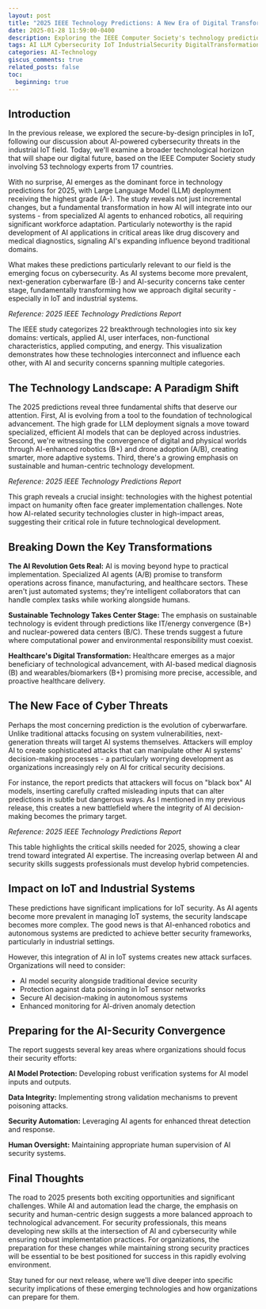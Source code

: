 ```yaml
---
layout: post
title: "2025 IEEE Technology Predictions: A New Era of Digital Transformation"
date: 2025-01-28 11:59:00-0400
description: Exploring the IEEE Computer Society's technology predictions for 2025, with AI leading digital transformation and emerging cybersecurity challenges
tags: AI LLM Cybersecurity IoT IndustrialSecurity DigitalTransformation TechPredictions IEEE
categories: AI-Technology
giscus_comments: true
related_posts: false
toc:
  beginning: true
---
```


## Introduction

In the previous release, we explored the secure-by-design principles in IoT, following our discussion about AI-powered cybersecurity threats in the industrial IoT field. Today, we'll examine a broader technological horizon that will shape our digital future, based on the IEEE Computer Society study involving 53 technology experts from 17 countries.

With no surprise, AI emerges as the dominant force in technology predictions for 2025, with Large Language Model (LLM) deployment receiving the highest grade (A-). The study reveals not just incremental changes, but a fundamental transformation in how AI will integrate into our systems - from specialized AI agents to enhanced robotics, all requiring significant workforce adaptation. Particularly noteworthy is the rapid development of AI applications in critical areas like drug discovery and medical diagnostics, signaling AI's expanding influence beyond traditional domains.

What makes these predictions particularly relevant to our field is the emerging focus on cybersecurity. As AI systems become more prevalent, next-generation cyberwarfare (B-) and AI-security concerns take center stage, fundamentally transforming how we approach digital security - especially in IoT and industrial systems.

*Reference: 2025 IEEE Technology Predictions Report*

The IEEE study categorizes 22 breakthrough technologies into six key domains: verticals, applied AI, user interfaces, non-functional characteristics, applied computing, and energy. This visualization demonstrates how these technologies interconnect and influence each other, with AI and security concerns spanning multiple categories.

## The Technology Landscape: A Paradigm Shift

The 2025 predictions reveal three fundamental shifts that deserve our attention. First, AI is evolving from a tool to the foundation of technological advancement. The high grade for LLM deployment signals a move toward specialized, efficient AI models that can be deployed across industries. Second, we're witnessing the convergence of digital and physical worlds through AI-enhanced robotics (B+) and drone adoption (A/B), creating smarter, more adaptive systems. Third, there's a growing emphasis on sustainable and human-centric technology development.

*Reference: 2025 IEEE Technology Predictions Report*

This graph reveals a crucial insight: technologies with the highest potential impact on humanity often face greater implementation challenges. Note how AI-related security technologies cluster in high-impact areas, suggesting their critical role in future technological development.

## Breaking Down the Key Transformations

**The AI Revolution Gets Real:** AI is moving beyond hype to practical implementation. Specialized AI agents (A/B) promise to transform operations across finance, manufacturing, and healthcare sectors. These aren't just automated systems; they're intelligent collaborators that can handle complex tasks while working alongside humans.

**Sustainable Technology Takes Center Stage:** The emphasis on sustainable technology is evident through predictions like IT/energy convergence (B+) and nuclear-powered data centers (B/C). These trends suggest a future where computational power and environmental responsibility must coexist.

**Healthcare's Digital Transformation:** Healthcare emerges as a major beneficiary of technological advancement, with AI-based medical diagnosis (B) and wearables/biomarkers (B+) promising more precise, accessible, and proactive healthcare delivery.

## The New Face of Cyber Threats

Perhaps the most concerning prediction is the evolution of cyberwarfare. Unlike traditional attacks focusing on system vulnerabilities, next-generation threats will target AI systems themselves. Attackers will employ AI to create sophisticated attacks that can manipulate other AI systems' decision-making processes - a particularly worrying development as organizations increasingly rely on AI for critical security decisions.

For instance, the report predicts that attackers will focus on "black box" AI models, inserting carefully crafted misleading inputs that can alter predictions in subtle but dangerous ways. As I mentioned in my previous release, this creates a new battlefield where the integrity of AI decision-making becomes the primary target.

*Reference: 2025 IEEE Technology Predictions Report*

This table highlights the critical skills needed for 2025, showing a clear trend toward integrated AI expertise. The increasing overlap between AI and security skills suggests professionals must develop hybrid competencies.

## Impact on IoT and Industrial Systems

These predictions have significant implications for IoT security. As AI agents become more prevalent in managing IoT systems, the security landscape becomes more complex. The good news is that AI-enhanced robotics and autonomous systems are predicted to achieve better security frameworks, particularly in industrial settings.

However, this integration of AI in IoT systems creates new attack surfaces. Organizations will need to consider:

- AI model security alongside traditional device security
- Protection against data poisoning in IoT sensor networks
- Secure AI decision-making in autonomous systems
- Enhanced monitoring for AI-driven anomaly detection

## Preparing for the AI-Security Convergence

The report suggests several key areas where organizations should focus their security efforts:

**AI Model Protection:** Developing robust verification systems for AI model inputs and outputs.

**Data Integrity:** Implementing strong validation mechanisms to prevent poisoning attacks.

**Security Automation:** Leveraging AI agents for enhanced threat detection and response.

**Human Oversight:** Maintaining appropriate human supervision of AI security systems.

## Final Thoughts

The road to 2025 presents both exciting opportunities and significant challenges. While AI and automation lead the charge, the emphasis on security and human-centric design suggests a more balanced approach to technological advancement. For security professionals, this means developing new skills at the intersection of AI and cybersecurity while ensuring robust implementation practices. For organizations, the preparation for these changes while maintaining strong security practices will be essential to be best positioned for success in this rapidly evolving environment.

Stay tuned for our next release, where we'll dive deeper into specific security implications of these emerging technologies and how organizations can prepare for them.